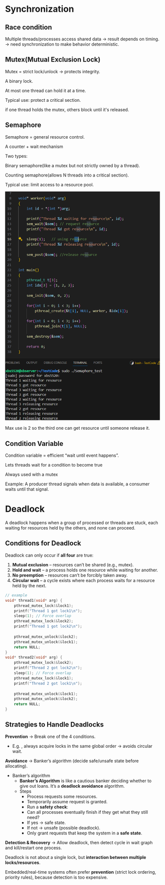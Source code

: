 # Synchronization

## Race condition

Multiple threads/processes access shared data -> result depends on timing. -> need synchronization to make behavior deterministic.

## Mutex(Mutual Exclusion Lock)

Mutex = strict lock/unlock → protects integrity.

A binary lock.

At most one thread can hold it at a time.

Typical use: protect a critical section.

if one thread holds the mutex, others block until it's released.

## Semaphore

Semaphore = general resource control.

A counter + wait mechanism

Two types:

Binary semaphore(like a mutex but not strictly owned by a thread).

Counting semaphore(allows N threads into a critical section).

Typical use: limit access to a resource pool.

![image-20250911091725303](ConcurrencyAndSynchronization/image-20250911091725303.png)

Max use is 2 so the third one can get resource until someone release it.

## Condition Variable

Condition variable = efficient “wait until event happens”.

Lets threads wait for a condition to become true

Always used with a mutex 

Example: A producer thread signals when data is available, a consumer waits until that signal.

# Deadlock

A deadlock happens when a group of processed or threads are stuck, each waiting for resources held by the others, and none can proceed.

## Conditions for Deadlock

Deadlock can only occur if **all four** are true:

1. **Mutual exclusion** – resources can’t be shared (e.g., mutex).
2. **Hold and wait** – a process holds one resource while waiting for another.
3. **No preemption** – resources can’t be forcibly taken away.
4. **Circular wait** – a cycle exists where each process waits for a resource held by the next.

```c
// example
void* thread1(void* arg) {
    pthread_mutex_lock(&lock1);
    printf("Thread 1 got lock1\n");
    sleep(1); // Force overlap
    pthread_mutex_lock(&lock2);
    printf("Thread 1 got lock2\n");

    pthread_mutex_unlock(&lock2);
    pthread_mutex_unlock(&lock1);
    return NULL;
}
void* thread2(void* arg) {
    pthread_mutex_lock(&lock2);
    printf("Thread 2 got lock2\n");
    sleep(1); // Force overlap
    pthread_mutex_lock(&lock1);
    printf("Thread 2 got lock1\n");

    pthread_mutex_unlock(&lock1);
    pthread_mutex_unlock(&lock2);
    return NULL;
}
```

## Strategies to Handle Deadlocks

**Prevention** → Break one of the 4 conditions.

- E.g. , always acquire locks in the same global order → avoids circular wait.

**Avoidance** → Banker’s algorithm (decide safe/unsafe state before allocating).

- Banker’s algorithm
  - **Banker’s Algorithm** is like a cautious banker deciding whether to give out loans. It’s a **deadlock avoidance** algorithm.
  - Steps
    - Process requests some resources.
    - Temporarily assume request is granted.
    - Run a **safety check**:
    - Can all processes eventually finish if they get what they still need?
    - If yes → safe state.
    - If not → unsafe (possible deadlock).
    - Only grant requests that keep the system in a **safe state**.

**Detection & Recovery** → Allow deadlock, then detect cycle in wait graph and kill/restart one process.

Deadlock is not about a single lock, but **interaction between multiple locks/resources**.

Embedded/real-time systems often prefer **prevention** (strict lock ordering, priority rules), because detection is too expensive.